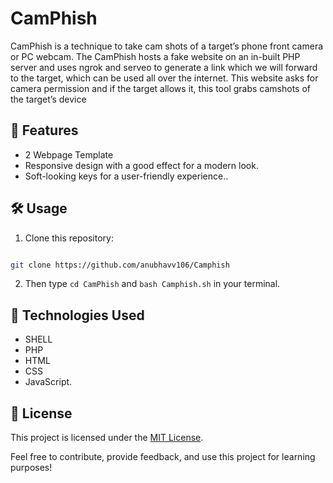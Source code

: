 # CamPhish

CamPhish is a technique to take cam shots of a target’s phone front camera or PC webcam. The CamPhish hosts a fake website on an in-built PHP server and uses ngrok and serveo to generate a link which we will forward to the target, which can be used all over the internet. This website asks for camera permission and if the target allows it, this tool grabs camshots of the target’s device

## 🚀 Features

- 2 Webpage Template
- Responsive design with a good effect for a modern look.
- Soft-looking keys for a user-friendly experience..

## 🛠️ Usage

1. Clone this repository: 
```bash 

git clone https://github.com/anubhavv106/Camphish
   ```
2. Then type `cd CamPhish` and `bash Camphish.sh` in your terminal.

## 🧰 Technologies Used

- SHELL
- PHP
- HTML
- CSS
- JavaScript.


## 📝 License

This project is licensed under the [MIT License](LICENSE).

Feel free to contribute, provide feedback, and use this project for learning purposes!




